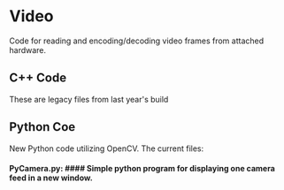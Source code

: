 # Video
Code for reading and encoding/decoding video frames from attached hardware.

## C++ Code
These are legacy files from last year's build

## Python Coe
New Python code utilizing OpenCV. The current files:

#### PyCamera.py: #### Simple python program for displaying one camera feed in a new window.
